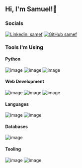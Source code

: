 ## Hi, I'm Samuel!👋

### Socials

[![Linkedin: samef](https://img.shields.io/badge/-samef-blue?style=flat-square&logo=Linkedin&logoColor=white&link=https://www.linkedin.com/in/samef/)](https://www.linkedin.com/in/samef/)
[![GitHub samef](https://img.shields.io/badge/GitHub-100000?style=for-the-badge&logo=github&logoColor=white)](https://github.com/dejazzhands)

### Tools I'm Using

#### Python
![image](https://img.shields.io/badge/PyTorch-EE4C2C?style=for-the-badge&logo=pytorch&logoColor=white)
![image](https://img.shields.io/badge/TensorFlow-FF6F00?style=for-the-badge&logo=tensorflow&logoColor=white)
![image](https://img.shields.io/badge/Django-092E20?style=for-the-badge&logo=django&logoColor=green)

#### Web Development
![image](https://img.shields.io/badge/React-20232A?style=for-the-badge&logo=react&logoColor=61DAFB)
![image](https://img.shields.io/badge/next%20js-000000?style=for-the-badge&logo=nextdotjs&logoColor=white)
![image](https://img.shields.io/badge/Tailwind_CSS-38B2AC?style=for-the-badge&logo=tailwind-css&logoColor=white)

#### Languages
![image](https://img.shields.io/badge/Rust-000000?style=for-the-badge&logo=rust&logoColor=white)
![image](https://img.shields.io/badge/C-00599C?style=for-the-badge&logo=c&logoColor=white)

#### Databases
![image](https://img.shields.io/badge/MySQL-005C84?style=for-the-badge&logo=mysql&logoColor=white)

#### Tooling
![image](https://img.shields.io/badge/Linux-FCC624?style=for-the-badge&logo=linux&logoColor=black)
![image](	https://img.shields.io/badge/GIT-E44C30?style=for-the-badge&logo=git&logoColor=white)




<!---
dejazzhands/dejazzhands is a ✨ special ✨ repository because its `README.md` (this file) appears on your GitHub profile.
You can click the Preview link to take a look at your changes.
--->
